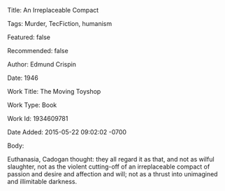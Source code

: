 Title:  An Irreplaceable Compact

Tags:   Murder, TecFiction, humanism

Featured: false

Recommended: false

Author: Edmund Crispin

Date:   1946

Work Title: The Moving Toyshop

Work Type: Book

Work Id: 1934609781

Date Added: 2015-05-22 09:02:02 -0700

Body: 

Euthanasia, Cadogan thought: they all regard it as that, and not as wilful slaughter, not as the violent cutting-off of an irreplaceable compact of passion and desire and affection and will; not as a thrust into unimagined and illimitable darkness.

